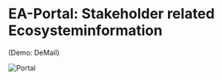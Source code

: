 # EA-Portal: Stakeholder related Ecosysteminformation
(Demo: DeMail)

![Portal](https://i.ytimg.com/vi/jyPS0IzlgKs/maxresdefault.jpg)
